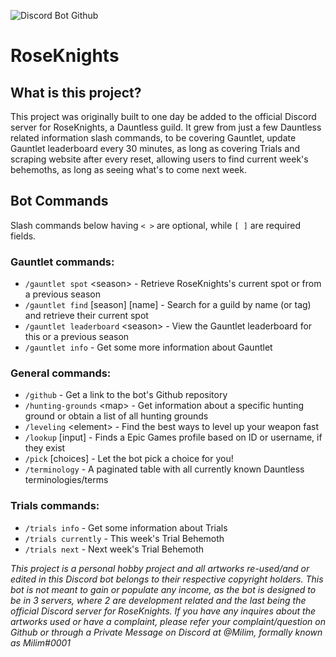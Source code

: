 ![Discord Bot Github](https://github.com/Electrocute4u/RoseKnights/assets/25005864/8c677b68-c64a-4c75-be20-b9fade68a0d5)


# RoseKnights

## What is this project?
This project was originally built to one day be added to the official Discord server for RoseKnights, a Dauntless guild. It grew from just a few Dauntless related information slash commands, to be covering Gauntlet, update Gauntlet leaderboard every 30 minutes, as long as covering Trials and scraping website after every reset, allowing users to find current week's behemoths, as long as seeing what's to come next week.

## Bot Commands
Slash commands below having `< >` are optional, while `[ ]` are required fields.
### Gauntlet commands:
- `/gauntlet spot` \<season\> - Retrieve RoseKnights's current spot or from a previous season
- `/gauntlet find` \[season\] \[name\] - Search for a guild by name (or tag) and retrieve their current spot
- `/gauntlet leaderboard` \<season\> - View the Gauntlet leaderboard for this or a previous season
- `/gauntlet info` - Get some more information about Gauntlet
### General commands:
- `/github` - Get a link to the bot's Github repository
- `/hunting-grounds` \<map\> - Get information about a specific hunting ground or obtain a list of all hunting grounds
- `/leveling` \<element\> - Find the best ways to level up your weapon fast
- `/lookup` \[input\] - Finds a Epic Games profile based on ID or username, if they exist
- `/pick` \[choices\] - Let the bot pick a choice for you!
- `/terminology` - A paginated table with all currently known Dauntless terminologies/terms
### Trials commands:
- `/trials info` - Get some information about Trials
- `/trials currently` - This week's Trial Behemoth
- `/trials next` - Next week's Trial Behemoth


*This project is a personal hobby project and all artworks re-used/and or edited in this Discord bot belongs to their respective copyright holders. This bot is not meant to gain or populate any income, as the bot is designed to be in 3 servers, where 2 are development related and the last being the official Discord server for RoseKnights. If you have any inquires about the artworks used or have a complaint, please refer your complaint/question on Github or through a Private Message on Discord at @Milim, formally known as Milim#0001*
